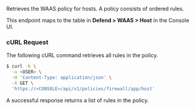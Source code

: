 Retrieves the WAAS policy for hosts.
A policy consists of ordered rules.

This endpoint maps to the table in **Defend > WAAS > Host** in the Console UI.

### cURL Request

The following cURL command retrieves all rules in the policy.

```bash
$ curl -k \
  -u <USER> \
  -H 'Content-Type: application/json' \
  -X GET \
  'https://<CONSOLE>/api/v1/policies/firewall/app/host'
```

A successful response returns a list of rules in the policy.
